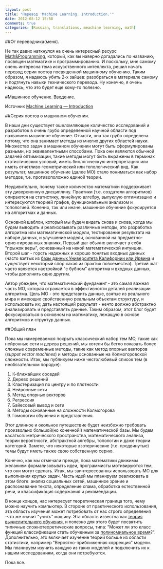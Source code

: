 ```yaml
---
layout: post
title: "Перевод 'Machine Learning. Introduction.'"
date: 2012-08-12 15:58
comments: true
categories: [Russian, translations, meachine learning, math]
---
```


##От переводчика(меня).

Не так давно наткнулся на очень интересный ресурс [Math&Programming](http://jeremykun.wordpress.com/), который, как вы наверно догадались по названию, посвящен математике и программированию. И поскольку, мне самому очень интересна тема искусственного интеллекта, решил начать перевод серии постов посвященной машинному обучению. Таким образом, я надеюсь убить 2-х зайцев: разобраться в материале самому и подтянуть навыки технического перевода. Ну конечно, я очень надеюсь, что это будет еще кому-то полезно.

<!-- more -->

#Машинное обучение. Введение. 

Источник [Machine Learning — Introduction](http://jeremykun.wordpress.com/2012/08/04/machine-learning-introduction/)

##Серия постов о машинном обучении.

В наши дни существует ошеломляющее количество исследований и разработок в очень грубо определенной научной области под названием машинное обучение. Отчасти, она так грубо определена потому, что она занимает методы из многих других областей науки. Множество задач в машинном обучении могут быть сформулированы разными, но эквивалентными способами. Пока они являются обычной задачей оптимизации, такие методы могут быть выражены в терминах статистических условий, иметь биологическую интерпретацию или иметь отчетливо геометрический или топологический вид. Как результат, машинное обучение (далее МО) стало пониматься как набор методов, т.е. противоположно единой теории. 

Неудивительно, почему такое количество математики поддерживает эту диверсионную дисциплину. Практики (т.е. создатели алгоритмов) опираются  на статистику, линейную алгебру, выпуклую оптимизацию и интересуются теорией графов, функциональным анализом и топологией. Конечно, так или иначе, машинное обучение фокусируется на алгоритмах и данных. 

Основной шаблон, который мы будем видеть снова и снова, когда мы будем выводить и реализовывать различные методы, это разработка алгоритма или математической модели, тестирование результата на наборе данных, и улучшение модели, основанной на предметно-ориентированных знаниях. Первый шаг обычно включает в себя "прыжок веры", основанный на некой математической интуиции. Второй шаг - горсть надежных и хорошо понятых входных данных (часто взятых из [базы данных Университета Калифорнии или Ирвина](http://archive.ics.uci.edu/ml/) и существует некоторый спор какая из практик повсеместна). Третий шаг часто является настройкой "с бубном" алгоритма и входных данных, чтобы дополнить одно другим.

Автор убежден, что математический фундамент - это самая важная часть МО, которая отражается в эффективности деталей реализации алгоритма. Цель МО - это представить данные, взятые из реального мира и имеющие свойственную реальным объектам структуру, и использовать их; дать настоящий результат - нечто должно абстрактно анализировать и представлять данные. Таким образом, этот блог будет фокусироваться в основном на математику, лежащую в основе алгоритмов и структур данных. 

##Общий план

Пока мы намереваемся покрыть классический набор тем МО, такие как нейронные сети и дерева решений, мы хотели бы бегло показать более сложные современные методы, такие как метод опорных векторов (*suppot vector machines*) и методы основанные на Колмогоровской сложности. Итак, мы публикуем ниже честолюбивый список тем (в необязательном порядке):

  1. К-ближайших соседей
  2. Дерево решений
  3. Кластеризация по центру и по плотности
  4. Нейронные сети
  5. Метод опорных векторов
  6. Регрессия
  7. Байесовый вывод и сети
  8. Методы основанные на сложности Колмогорова
  9. Гомологии обучения и представления.

Этот длинное и окольное путешествие будет неизбежно требовать произвольно большой(но конечной!) математической базы. Мы будем касаться: метрического пространства, математического анализа, теории вероятности, абстрактной алгебры, топологии и даже теории категорий. Замете, что некоторые эзотерические (т.е. продвинутые) темы будут иметь также свою собственную серию. 

Конечно, как мы отмечали прежде, пока математики движимы желанием формализовывать  идеи,  программисты  мотивируются тем, что они могут сделать. Итак, мы заинтересованны использовать МО для выполнения крутых задач. Часть идей мы планируем реализовать в этом блоге: анализ социальных сетей, машинное зрение и распознавание текста, определение спама, обработка естественной речи, и классификация содержания и рекомендации.

В конце концов, нас интересует теоретическая граница того, чему можно научить компьютер. В стороне от практического использования, эта область изучения может потребовать от нас строго определения -что же значит "учить" машину. Эта область известна как [теория вычислительного обучения](http://www.machinelearning.ru/wiki/index.php?title=%D0%A2%D0%B5%D0%BE%D1%80%D0%B8%D1%8F_%D0%B2%D1%8B%D1%87%D0%B8%D1%81%D0%BB%D0%B8%D1%82%D0%B5%D0%BB%D1%8C%D0%BD%D0%BE%D0%B3%D0%BE_%D0%BE%D0%B1%D1%83%D1%87%D0%B5%D0%BD%D0%B8%D1%8F), и полезно для этого будет посвятить типичные сложнотеоретические вопросы, типа: "Может ли это класс функций классификации стать обученным за [полиномиальное время](http://ru.wikipedia.org/wiki/%D0%9A%D0%BB%D0%B0%D1%81%D1%81_P)?". Дополнительно, это включает изучение теорий больше из области статистики, например "Вероятно-приближенная коррекция" модели. Мы планируем изучить каждую из таких моделей и подключить их к нашим исследованиям, когда они потребуются.

Пока все. 
